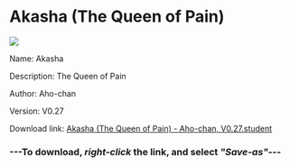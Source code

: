 # Akasha (The Queen of Pain)

<img src = "https://raw.githubusercontent.com/Arbiter1223/Koukou-Gurashi-Custom-Students/master/Students/Files/Akasha%20(The%20Queen%20of%20Pain).png">

Name: Akasha

Description: The Queen of Pain

Author: Aho-chan

Version: V0.27

Download link: <a href="https://raw.githubusercontent.com/Arbiter1223/Koukou-Gurashi-Custom-Students/master/Students/Files/Akasha%20(The%20Queen%20of%20Pain)%20-%20Aho-chan%2C%20V0.27.student">Akasha (The Queen of Pain) - Aho-chan, V0.27.student</a>

### ---**To download, _right-click_ the link, and select _"Save-as"_**---

